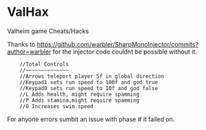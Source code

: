 # ValHax
Valheim game Cheats/Hacks


Thanks to https://github.com/warbler/SharpMonoInjector/commits?author=warbler for the injector code couldnt be possible without it.

        //Total Controls
        //~~~~~~~~~~~~~~
        //Arrows teleport player 5f in global direction
        //Keypad1 sets run speed to 100f and god true
        //Keypad0 sets run speed to 10f and god false
        //L Adds health, might require spamming
        //P Adds stamina,might require spamming
        //O Increases swim speed 
        
For anyone errors sumbit an issue with phase # it failed on.
